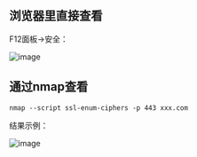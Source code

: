 ## 浏览器里直接查看
F12面板->安全：

![image](https://github.com/user-attachments/assets/6406f67f-8b43-42f9-bb1a-de8f9ab1cf26)

## 通过nmap查看

`nmap --script ssl-enum-ciphers -p 443 xxx.com`

结果示例：

![image](https://github.com/user-attachments/assets/669f0cc9-1a49-429e-9c70-abbae99a452f)


